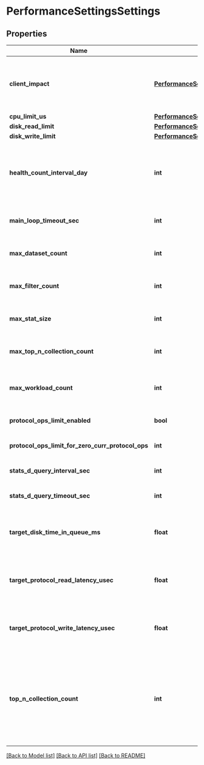# PerformanceSettingsSettings

## Properties
Name | Type | Description | Notes
------------ | ------------- | ------------- | -------------
**client_impact** | [**PerformanceSettingsSettingsClientImpact**](PerformanceSettingsSettingsClientImpact.md) | This indicates how much this workload can impact clients. The thresholds are added to the latency thresholds for computing the throttling limits. | [optional] 
**cpu_limit_us** | [**PerformanceSettingsSettingsCpuLimitUs**](PerformanceSettingsSettingsCpuLimitUs.md) |  | [optional] 
**disk_read_limit** | [**PerformanceSettingsSettingsCpuLimitUs**](PerformanceSettingsSettingsCpuLimitUs.md) |  | [optional] 
**disk_write_limit** | [**PerformanceSettingsSettingsCpuLimitUs**](PerformanceSettingsSettingsCpuLimitUs.md) |  | [optional] 
**health_count_interval_day** | **int** | The length of time, in days, after which SmartThrottling restarts its count of cluster health states. This count will be added to a persistent set of counters. | [optional] 
**main_loop_timeout_sec** | **int** | Maximum time the main isi_pp_d Leader&#39;s loop will take to complete, in seconds. | [optional] 
**max_dataset_count** | **int** | The maximum number of datasets that can be configured on the system. | 
**max_filter_count** | **int** | The maximum number of filters that can be applied to a configured performance dataset. | 
**max_stat_size** | **int** | The maximum size in bytes of a single performance dataset sample. | 
**max_top_n_collection_count** | **int** | The maximum valid value for the &#39;top_n_collection_count&#39; setting. | 
**max_workload_count** | **int** | The maximum number of workloads that can be pinned to a configured performance dataset. | 
**protocol_ops_limit_enabled** | **bool** | Limit workload performance by protocol ops. | [optional] 
**protocol_ops_limit_for_zero_curr_protocol_ops** | **int** | Protocol ops limit to set when current protocol ops on a node is zero. | [optional] 
**stats_d_query_interval_sec** | **int** | The number of seconds between consecutive queries to isi_stats_d. | [optional] 
**stats_d_query_timeout_sec** | **int** | The number of seconds before a query to isi_stats_d times out. | [optional] 
**target_disk_time_in_queue_ms** | **float** | The time in disk queue threshold (in milliseconds) beyond which Partitioned Performance considers a node to be degraded. | [optional] 
**target_protocol_read_latency_usec** | **float** | The read latency threshold (in microseconds) beyond which Partitioned Performance considers a node to be degraded. | [optional] 
**target_protocol_write_latency_usec** | **float** | The write latency threshold (in microseconds) beyond which Partitioned Performance considers a node to be degraded. | [optional] 
**top_n_collection_count** | **int** | The number of highest resource-consuming workloads tracked and collected by the system per configured performance dataset. The number of workloads pinned to a configured performance dataset does not count towards this value. | 

[[Back to Model list]](../README.md#documentation-for-models) [[Back to API list]](../README.md#documentation-for-api-endpoints) [[Back to README]](../README.md)


